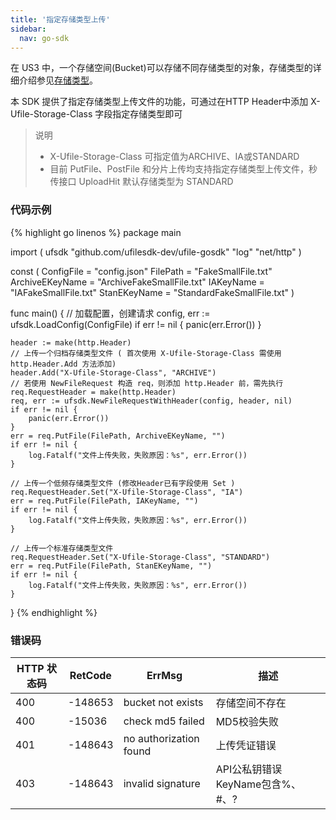 ```yaml
---  
title: '指定存储类型上传'
sidebar:
  nav: go-sdk
---
```

在 US3 中，一个存储空间(Bucket)可以存储不同存储类型的对象，存储类型的详细介绍参见[存储类型](https://docs.ucloud.cn/ufile/introduction/storage_type)。

本 SDK 提供了指定存储类型上传文件的功能，可通过在HTTP Header中添加 X-Ufile-Storage-Class 字段指定存储类型即可

> 说明
> * X-Ufile-Storage-Class 可指定值为ARCHIVE、IA或STANDARD 
> * 目前 PutFile、PostFile 和分片上传均支持指定存储类型上传文件，秒传接口 UploadHit 默认存储类型为 STANDARD

### 代码示例 

<div class="copyable" markdown="1">

{% highlight go linenos %}
package main

import (
	ufsdk "github.com/ufilesdk-dev/ufile-gosdk"
	"log"
	"net/http"
)

const (
	ConfigFile = "config.json"
	FilePath = "FakeSmallFile.txt"
	ArchiveEKeyName = "ArchiveFakeSmallFile.txt"
	IAKeyName = "IAFakeSmallFile.txt"
	StanEKeyName = "StandardFakeSmallFile.txt"
)

func main() {
	// 加载配置，创建请求
	config, err := ufsdk.LoadConfig(ConfigFile)
	if err != nil {
		panic(err.Error())
	}

	header := make(http.Header)
	// 上传一个归档存储类型文件 ( 首次使用 X-Ufile-Storage-Class 需使用 http.Header.Add 方法添加)
	header.Add("X-Ufile-Storage-Class", "ARCHIVE")
	// 若使用 NewFileRequest 构造 req，则添加 http.Header 前，需先执行 req.RequestHeader = make(http.Header)
	req, err := ufsdk.NewFileRequestWithHeader(config, header, nil)
	if err != nil {
		panic(err.Error())
	}
	err = req.PutFile(FilePath, ArchiveEKeyName, "")
	if err != nil {
		log.Fatalf("文件上传失败，失败原因：%s", err.Error())
	}

	// 上传一个低频存储类型文件 (修改Header已有字段使用 Set )
	req.RequestHeader.Set("X-Ufile-Storage-Class", "IA")
	err = req.PutFile(FilePath, IAKeyName, "")
	if err != nil {
		log.Fatalf("文件上传失败，失败原因：%s", err.Error())
	}

	// 上传一个标准存储类型文件
	req.RequestHeader.Set("X-Ufile-Storage-Class", "STANDARD")
	err = req.PutFile(FilePath, StanEKeyName, "")
	if err != nil {
		log.Fatalf("文件上传失败，失败原因：%s", err.Error())
	}
}
{% endhighlight %}
</div>


### 错误码

| HTTP 状态码 | RetCode | ErrMsg                 | 描述                                |
| ----------- | ------- | ---------------------- | ----------------------------------- |
| 400         | -148653 | bucket not exists      | 存储空间不存在                      |
| 400         | -15036  | check md5 failed       | MD5校验失败                         |
| 401         | -148643 | no authorization found | 上传凭证错误                        |
| 403         | -148643 | invalid signature      | API公私钥错误KeyName包含%、#、?	   |

